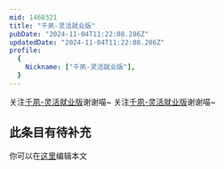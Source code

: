```yaml
---
mid: 1460321
title: "千夙-灵活就业版"
pubDate: "2024-11-04T11:22:08.286Z"
updatedDate: "2024-11-04T11:22:08.286Z"
profile:
  {
    Nickname: ["千夙-灵活就业版"],
  }
---
```


关注[千夙-灵活就业版](https://space.bilibili.com/1460321)谢谢喵~ 关注[千夙-灵活就业版](https://space.bilibili.com/1460321)谢谢喵~

## 此条目有待补充
你可以在[这里](https://github.com/Yuhanawa/VTuber.ICU-Content/edit/master/v/千夙-灵活就业版/index.md)编辑本文
